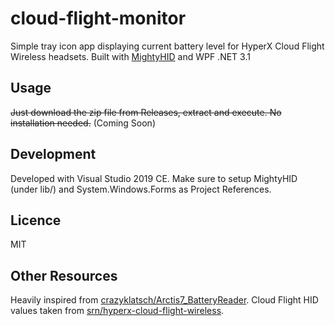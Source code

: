 # cloud-flight-monitor

Simple tray icon app displaying current battery level for HyperX Cloud Flight Wireless headsets. Built with [MightyHID](https://github.com/MightyDevices/MightyHID) and WPF .NET 3.1

## Usage

~~Just download the zip file from Releases, extract and execute. No installation needed.~~ (Coming Soon)

## Development

Developed with Visual Studio 2019 CE. Make sure to setup MightyHID (under lib/) and System.Windows.Forms as Project References.

## Licence

MIT

## Other Resources

Heavily inspired from [crazyklatsch/Arctis7_BatteryReader](https://github.com/crazyklatsch/Arctis7_BatteryReader). Cloud Flight HID values taken from [srn/hyperx-cloud-flight-wireless](https://github.com/srn/hyperx-cloud-flight-wireless/).

